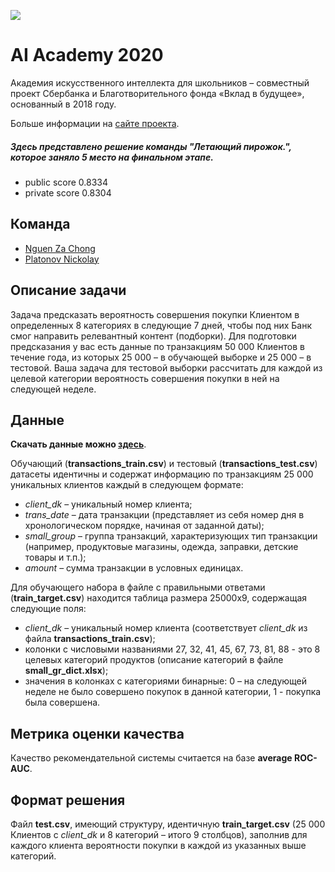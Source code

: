 ![](https://user-images.githubusercontent.com/43346401/76171810-74c5c080-61a0-11ea-87a6-272fbf9549d7.png)

#  AI Academy 2020
Академия искусственного интеллекта для школьников – совместный проект Сбербанка и Благотворительного фонда «Вклад в будущее», основанный в 2018 году.

Больше информации на [сайте проекта](https://ai-academy.ru/about/).

##### Здесь представлено решение команды "*Летающий пирожок.*", которое заняло 5 место на финальном этапе.

* public score 0.8334 
* private score 0.8304 

## Команда

* [Nguen Za Chong](https://github.com/boyfromasia)
* [Platonov Nickolay](https://github.com/Platun0v)

## Описание задачи 

Задача предсказать вероятность совершения покупки Клиентом в определенных 8 категориях в следующие 7 дней, чтобы под них Банк смог направить релевантный контент (подборки). Для подготовки предсказания у вас есть данные по транзакциям 50 000 Клиентов в течение года, из которых 25 000 – в обучающей выборке и 25 000 – в тестовой. Ваша задача для тестовой выборки рассчитать для каждой из целевой категории вероятность совершения покупки в ней на следующей неделе.

## Данные 

**Скачать данные можно [здесь](https://storage.yandexcloud.net/datasouls-competitions/onti/data_final.zip)**.

Обучающий (**transactions_train.csv**) и тестовый (**transactions_test.csv**) датасеты идентичны и содержат информацию по транзакциям 25 000 уникальных клиентов каждый в следующем формате:

* *сlient_dk* – уникальный номер клиента;
* *trans_date* – дата транзакции (представляет из себя номер дня в хронологическом порядке, начиная от заданной даты);
* *small_group* – группа транзакций, характеризующих тип транзакции (например, продуктовые магазины, одежда, заправки, детские товары и т.п.);
* *amount* – сумма транзакции в условных единицах.

Для обучающего набора в файле с правильными ответами (**train_target.csv**) находится таблица размера 25000x9, содержащая следующие поля:

* *client_dk* – уникальный номер клиента (соответствует *client_dk* из файла **transactions_train.csv**);
* колонки с числовыми названиями 27, 32, 41, 45, 67, 73, 81, 88 - это 8 целевых категорий продуктов (описание категорий в файле **small_gr_dict.xlsx**);
* значения в колонках с категориями бинарные: 0 – на следующей неделе не было совершено покупок в данной категории, 1 - покупка была совершена.

## Метрика оценки качества

Качество рекомендательной системы считается на базе **average ROC-AUC**.

## Формат решения 

Файл **test.csv**, имеющий структуру, идентичную **train_target.csv** (25 000 Клиентов с *client_dk* и 8 категорий – итого 9 столбцов), заполнив для каждого клиента вероятности покупки в каждой из указанных выше категорий.